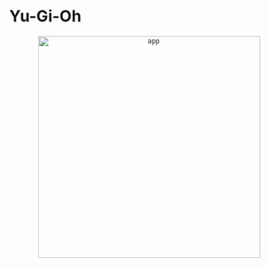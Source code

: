 # Yu-Gi-Oh


<code><p align="center"><img height="400" src="https://github.com/gustavolonda/YuGiOhApp/blob/main/demo/demoApp.gif" title="app" style="display: block;margin-left: auto;margin-right: auto;"></p></code>